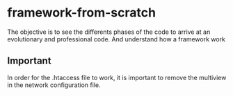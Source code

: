 # framework-from-scratch
The objective is to see the differents phases of the code to arrive at an evolutionary and professional code. And understand how a framework work

## Important
In order for the .htaccess file to work, it is important to remove the multiview in the network configuration file.
